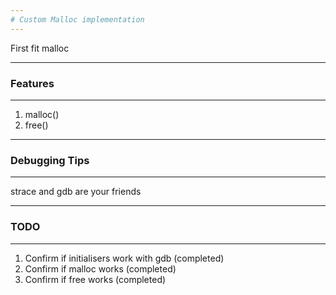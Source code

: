 ```yaml
---
# Custom Malloc implementation
---
```

First fit malloc

---
### Features
---
1. malloc()
2. free()

---
### Debugging Tips
---
strace and gdb are your friends

---
### TODO
---
1. Confirm if initialisers work with gdb (completed)
2. Confirm if malloc works (completed)
3. Confirm if free works (completed)
